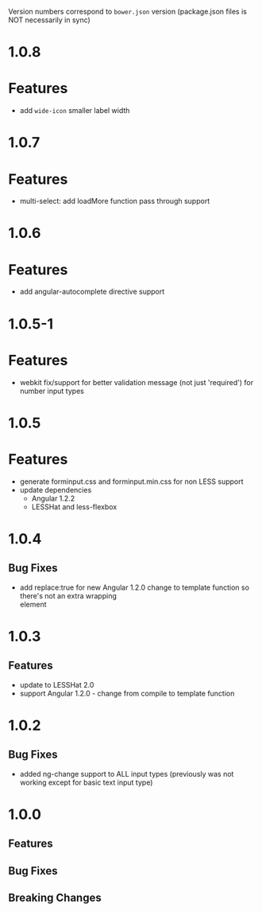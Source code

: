 Version numbers correspond to `bower.json` version (package.json files is NOT necessarily in sync)

# 1.0.8
# Features
- add `wide-icon` smaller label width

# 1.0.7
# Features
- multi-select: add loadMore function pass through support

# 1.0.6
# Features
- add angular-autocomplete directive support

# 1.0.5-1
# Features
- webkit fix/support for better validation message (not just 'required') for number input types


# 1.0.5
# Features
- generate forminput.css and forminput.min.css for non LESS support
- update dependencies
	- Angular 1.2.2
	- LESSHat and less-flexbox


# 1.0.4
## Bug Fixes
- add replace:true for new Angular 1.2.0 change to template function so there's not an extra wrapping <div> element

# 1.0.3
## Features
- update to LESSHat 2.0
- support Angular 1.2.0 - change from compile to template function

# 1.0.2
## Bug Fixes
- added ng-change support to ALL input types (previously was not working except for basic text input type)

# 1.0.0

## Features
		
## Bug Fixes

## Breaking Changes
